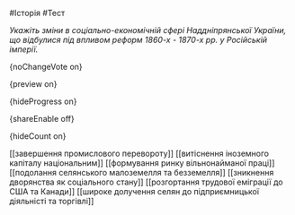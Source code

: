 #Історія #Тест

*Укажіть зміни в соціально-економічній сфері Наддніпрянської України, що відбулися під впливом реформ 1860-х - 1870-х рр. у Російській імперії.*

{noChangeVote on}

{preview on}

{hideProgress on}

{shareEnable off}

{hideCount on}

[[завершення промислового перевороту]]
[[витіснення іноземного капіталу національним]]
[[формування ринку вільнонайманої праці]]
[[подолання селянського малоземелля та безземелля]]
[[зникнення дворянства як соціального стану]]
[[розгортання трудової еміграції до США та Канади]]
[[широке долучення селян до підприємницької діяльністі та торгівлі]]
